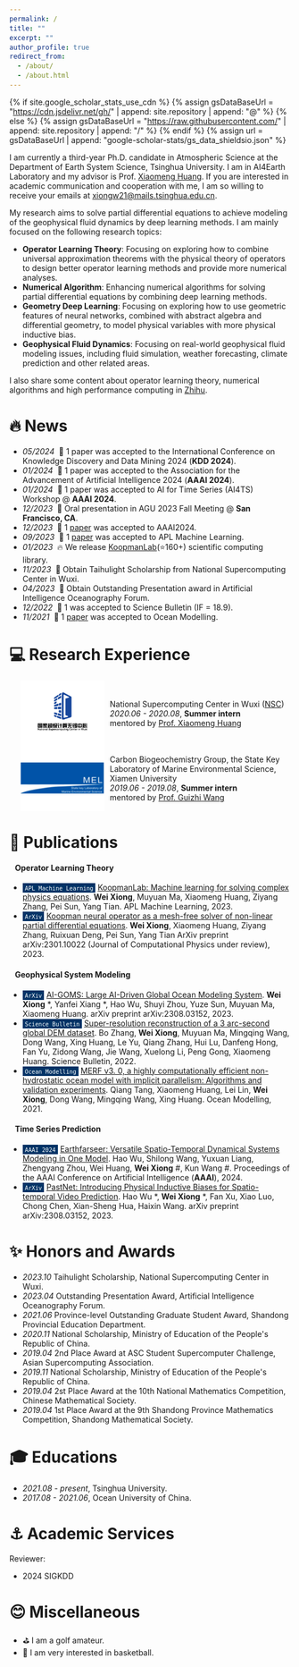 ```yaml
---
permalink: /
title: ""
excerpt: ""
author_profile: true
redirect_from: 
  - /about/
  - /about.html
---
```


{% if site.google_scholar_stats_use_cdn %}
{% assign gsDataBaseUrl = "https://cdn.jsdelivr.net/gh/" | append: site.repository | append: "@" %}
{% else %}
{% assign gsDataBaseUrl = "https://raw.githubusercontent.com/" | append: site.repository | append: "/" %}
{% endif %}
{% assign url = gsDataBaseUrl | append: "google-scholar-stats/gs_data_shieldsio.json" %}

<span class='anchor' id='about-me'></span>

I am currently a third-year Ph.D. candidate in Atmospheric Science at the Department of Earth System Science, Tsinghua University. I am in AI4Earth Laboratory and my advisor is Prof. [Xiaomeng Huang](http://faculty.dess.tsinghua.edu.cn/huangxiaomeng/en/index.htm). If you are interested in academic communication and cooperation with me, I am so willing to receive your emails at [xiongw21@mails.tsinghua.edu.cn](mailto:xiongw21@mails.tsinghua.edu.cn).

<!-- You can find my CV here: [Curriculum Vitae](./files/cv.pdf).-->

My research aims to solve partial differential equations to achieve modeling of the geophysical fluid dynamics by deep learning methods. I am mainly focused on the following research topics:
* **Operator Learning Theory**: Focusing on exploring how to combine universal approximation theorems with the physical theory of operators to design better operator learning methods and provide more numerical analyses.
* **Numerical Algorithm**: Enhancing numerical algorithms for solving partial differential equations by combining deep learning methods.
* **Geometry Deep Learning**: Focusing on exploring how to use geometric features of neural networks, combined with abstract algebra and differential geometry, to model physical variables with more physical inductive bias.
* **Geophysical Fluid Dynamics**: Focusing on real-world geophysical fluid modeling issues, including fluid simulation, weather forecasting, climate prediction and other related areas.

I also share some content about operator learning theory, numerical algorithms and high performance computing in [Zhihu](https://www.zhihu.com/people/Venney).

# 🔥 News
- *05/2024* &nbsp;🎉 1 paper was accepted to the International Conference on Knowledge Discovery and Data Mining 2024 (**KDD 2024**).
- *01/2024* &nbsp;🎉 1 paper was accepted to the Association for the Advancement of Artificial Intelligence 2024 (**AAAI 2024**).
- *01/2024* &nbsp;🎉 1 paper was accepted to AI for Time Series (AI4TS) Workshop @ **AAAI 2024**.
- *12/2023* &nbsp;🎉 Oral presentation in AGU 2023 Fall Meeting @ **San Francisco, CA**.
- *12/2023* &nbsp;🎉 1 [paper](https://arxiv.org/abs/2312.08403) was accepted to AAAI2024.
- *09/2023* &nbsp;🎉 1 [paper](https://www.researchgate.net/publication/373888508_KoopmanLab_Machine_learning_for_solving_complex_physics_equations) was accepted to APL Machine Learning.
- *01/2023* &nbsp;🔥 We release [KoopmanLab](https://github.com/Koopman-Laboratory/KoopmanLab)(⭐️160+) scientific computing library.
- *11/2023* &nbsp;👏 Obtain Taihulight Scholarship from National Supercomputing Center in Wuxi.
- *04/2023* &nbsp;👏 Obtain Outstanding Presentation award in Artificial Intelligence Oceanography Forum.
- *12/2022* &nbsp;🎉 1 was accepted to Science Bulletin (IF = 18.9).
- *11/2021* &nbsp;🎉 1 [paper](https://www.sciencedirect.com/science/article/pii/S146350032100130X) was accepted to Ocean Modelling.


# 💻 Research Experience
<div style="display: flex; align-items: center;">
  <img src="../images/experience/wuxi.png" alt="" style="width: 150px; margin-right: 10px; margin-left: 20px; "/>
  <ul style="list-style-type: disc; padding-left: 0px;">
    <li style="list-style-type: none;">National Supercomputing Center in Wuxi (<a href="https://www.nsccwx.cn/">NSC</a>)</li>
    <li style="list-style-type: none;"><em>2020.06 - 2020.08</em>, <strong>Summer intern</strong></li>
    <li style="list-style-type: none;">mentored by <a href="http://faculty.dess.tsinghua.edu.cn/huangxiaomeng/en/index.htm">Prof. Xiaomeng Huang</a></li>
  </ul>
</div>

<div style="display: flex; align-items: center;">
  <img src="../images/experience/MEL.png" alt="" style="width: 150px; margin-right: 10px; margin-left: 20px; "/>
  <ul style="list-style-type: disc; padding-left: 0px;">
    <li style="list-style-type: none;">Carbon Biogeochemistry Group, the State Key Laboratory of Marine Environmental Science, Xiamen University</li>
    <li style="list-style-type: none;"><em>2019.06 - 2019.08</em>, <strong>Summer intern</strong></li>
    <li style="list-style-type: none;">mentored by <a href="https://dgo.xmu.edu.cn/info/1026/1100.htm">Prof. Guizhi Wang</a> </li>
  </ul>
</div>


# 📃 Publications 

#### &nbsp;&nbsp; Operator Learning Theory
- <span style="background-color: #003366; color: white; padding: 1px 4px; font-size: 12px;">``APL Machine Learning``</span> [KoopmanLab: Machine learning for solving complex physics equations](https://www.researchgate.net/publication/366846352_KoopmanLab_machine_learning_for_solving_complex_physics_equations). **Wei Xiong**, Muyuan Ma, Xiaomeng Huang, Ziyang Zhang, Pei Sun, Yang Tian. APL Machine Learning, 2023.
- <span style="background-color: #003366; color: white; padding: 1px 4px; font-size: 12px;">``ArXiv``</span> [Koopman neural operator as a mesh-free solver of non-linear partial differential equations](https://arxiv.org/abs/2301.10022). **Wei Xiong**, Xiaomeng Huang, Ziyang Zhang, Ruixuan Deng, Pei Sun, Yang Tian ArXiv preprint arXiv:2301.10022 (Journal of Computational Physics under review), 2023.


#### &nbsp;&nbsp; Geophysical System Modeling
- <span style="background-color: #003366; color: white; padding: 1px 4px; font-size: 12px;">``ArXiv``</span> [AI-GOMS: Large AI-Driven Global Ocean Modeling System](https://arxiv.org/abs/2308.03152). **Wei Xiong** *, Yanfei Xiang *, Hao Wu, Shuyi Zhou, Yuze Sun, Muyuan Ma, Xiaomeng Huang. arXiv preprint arXiv:2308.03152, 2023.
- <span style="background-color: #003366; color: white; padding: 1px 4px; font-size: 12px;">``Science Bulletin``</span> [Super-resolution reconstruction of a 3 arc-second global DEM dataset](https://pubmed.ncbi.nlm.nih.gov/36604030/). Bo Zhang, **Wei Xiong**, Muyuan Ma, Mingqing Wang, Dong Wang, Xing Huang, Le Yu, Qiang Zhang, Hui Lu, Danfeng Hong, Fan Yu, Zidong Wang, Jie Wang, Xuelong Li, Peng Gong, Xiaomeng Huang. Science Bulletin, 2022.
- <span style="background-color: #003366; color: white; padding: 1px 4px; font-size: 12px;">``Ocean Modelling``</span> [MERF v3. 0, a highly computationally efficient non-hydrostatic ocean model with implicit parallelism: Algorithms and validation experiments](https://www.sciencedirect.com/science/article/pii/S146350032100130X). Qiang Tang, Xiaomeng Huang, Lei Lin, **Wei Xiong**, Dong Wang, Mingqing Wang, Xing Huang. Ocean Modelling, 2021.

#### &nbsp;&nbsp; Time Series Prediction
- <span style="background-color: #003366; color: white; padding: 1px 4px; font-size: 12px;">``AAAI 2024``</span> [Earthfarseer: Versatile Spatio-Temporal Dynamical Systems Modeling in One Model](https://arxiv.org/abs/2308.03152). Hao Wu, Shilong Wang, Yuxuan Liang, Zhengyang Zhou, Wei Huang, **Wei Xiong** #, Kun Wang #. Proceedings of the AAAI Conference on Artificial Intelligence (<b>AAAI</b>), 2024.
- <span style="background-color: #003366; color: white; padding: 1px 4px; font-size: 12px;">``ArXiv``</span> [PastNet: Introducing Physical Inductive Biases for Spatio-temporal Video Prediction](https://arxiv.org/abs/2305.11421). Hao Wu *, **Wei Xiong** *, Fan Xu, Xiao Luo, Chong Chen, Xian-Sheng Hua, Haixin Wang. arXiv preprint arXiv:2308.03152, 2023.

# ✨ Honors and Awards
- *2023.10* Taihulight Scholarship, National Supercomputing Center in Wuxi.
- *2023.04* Outstanding Presentation Award, Artificial Intelligence Oceanography Forum.
- *2021.06* Province-level Outstanding Graduate Student Award, Shandong Provincial Education Department.
- *2020.11* National Scholarship, Ministry of Education of the People's Republic of China.
- *2019.04* 2nd Place Award at ASC Student Supercomputer Challenge, Asian Supercomputing Association.
- *2019.11* National Scholarship, Ministry of Education of the People's Republic of China.
- *2019.04* 2st Place Award at the 10th National Mathematics Competition, Chinese Mathematical Society.
- *2019.04* 1st Place Award at the 9th Shandong Province Mathematics Competition, Shandong Mathematical Society.


# 🎓 Educations
- *2021.08 - present*, Tsinghua University.
- *2017.08 - 2021.06*, Ocean University of China.

# ⚓ Academic Services
Reviewer:
- 2024 SIGKDD


# 😊 Miscellaneous
- ⛳️ I am a golf amateur.
- 🏀 I am very interested in basketball.
<br>
<br>
